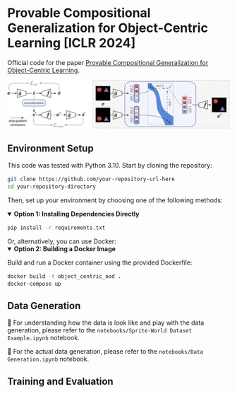 # Provable Compositional Generalization for Object-Centric Learning [ICLR 2024]
Official code for the paper [Provable Compositional Generalization for Object-Centric Learning](https://arxiv.org/abs/2310.05327).

![Problem Setup](assets/fig3_v6.png)

## Environment Setup
This code was tested with Python 3.10. Start by cloning the repository:

```bash
git clone https://github.com/your-repository-url-here
cd your-repository-directory
```

Then, set up your environment by choosing one of the following methods:

<details open>
<summary><strong>Option 1: Installing Dependencies Directly</strong></summary>

   ```bash
   pip install -r requirements.txt
   ```

</details>
Or, alternatively, you can use Docker:

<details open>
<summary><strong>Option 2: Building a Docker Image</strong></summary>

Build and run a Docker container using the provided Dockerfile:
   ```bash
   docker build -t object_centric_ood .
   docker-compose up
   ```

</details>

## Data Generation

🔗 For understanding how the data is look like and play with the data generation, please refer to the `notebooks/Sprite-World Dataset Example.ipynb` notebook.

🔗 For the actual data generation, please refer to the `notebooks/Data Generation.ipynb` notebook.


## Training and Evaluation
